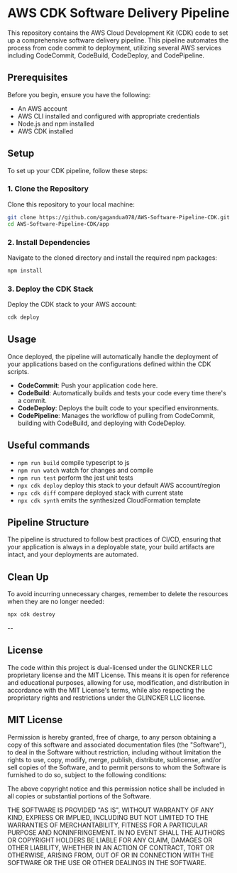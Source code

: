# AWS CDK Software Delivery Pipeline

This repository contains the AWS Cloud Development Kit (CDK) code to set up a comprehensive software delivery pipeline. This pipeline automates the process from code commit to deployment, utilizing several AWS services including CodeCommit, CodeBuild, CodeDeploy, and CodePipeline.

## Prerequisites

Before you begin, ensure you have the following:

- An AWS account
- AWS CLI installed and configured with appropriate credentials
- Node.js and npm installed
- AWS CDK installed

## Setup

To set up your CDK pipeline, follow these steps:

### 1. Clone the Repository

Clone this repository to your local machine:

```bash
git clone https://github.com/gagandua078/AWS-Software-Pipeline-CDK.git
cd AWS-Software-Pipeline-CDK/app
```

### 2. Install Dependencies

Navigate to the cloned directory and install the required npm packages:

```bash
npm install
```

### 3. Deploy the CDK Stack

Deploy the CDK stack to your AWS account:

```bash
cdk deploy
```

## Usage

Once deployed, the pipeline will automatically handle the deployment of your applications based on the configurations defined within the CDK scripts.

- **CodeCommit**: Push your application code here.
- **CodeBuild**: Automatically builds and tests your code every time there's a commit.
- **CodeDeploy**: Deploys the built code to your specified environments.
- **CodePipeline**: Manages the workflow of pulling from CodeCommit, building with CodeBuild, and deploying with CodeDeploy.

## Useful commands

- `npm run build` compile typescript to js
- `npm run watch` watch for changes and compile
- `npm run test` perform the jest unit tests
- `npx cdk deploy` deploy this stack to your default AWS account/region
- `npx cdk diff` compare deployed stack with current state
- `npx cdk synth` emits the synthesized CloudFormation template

## Pipeline Structure

The pipeline is structured to follow best practices of CI/CD, ensuring that your application is always in a deployable state, your build artifacts are intact, and your deployments are automated.

## Clean Up

To avoid incurring unnecessary charges, remember to delete the resources when they are no longer needed:

```bash
npx cdk destroy
```

--

## License

The code within this project is dual-licensed under the GLINCKER LLC proprietary license and the MIT License. This means it is open for reference and educational purposes, allowing for use, modification, and distribution in accordance with the MIT License's terms, while also respecting the proprietary rights and restrictions under the GLINCKER LLC license.

## MIT License

Permission is hereby granted, free of charge, to any person obtaining a copy of this software and associated documentation files (the "Software"), to deal in the Software without restriction, including without limitation the rights to use, copy, modify, merge, publish, distribute, sublicense, and/or sell copies of the Software, and to permit persons to whom the Software is furnished to do so, subject to the following conditions:

The above copyright notice and this permission notice shall be included in all copies or substantial portions of the Software.

THE SOFTWARE IS PROVIDED "AS IS", WITHOUT WARRANTY OF ANY KIND, EXPRESS OR IMPLIED, INCLUDING BUT NOT LIMITED TO THE WARRANTIES OF MERCHANTABILITY, FITNESS FOR A PARTICULAR PURPOSE AND NONINFRINGEMENT. IN NO EVENT SHALL THE AUTHORS OR COPYRIGHT HOLDERS BE LIABLE FOR ANY CLAIM, DAMAGES OR OTHER LIABILITY, WHETHER IN AN ACTION OF CONTRACT, TORT OR OTHERWISE, ARISING FROM, OUT OF OR IN CONNECTION WITH THE SOFTWARE OR THE USE OR OTHER DEALINGS IN THE SOFTWARE.
